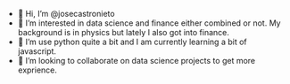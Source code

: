 - 👋 Hi, I’m @josecastronieto
- 👀 I’m interested in data science and finance either combined or not. My background is in physics but lately I also got into finance.
- 🌱 I’m use python quite a bit and I am currently learning a bit of javascript. 
- 💞️ I’m looking to collaborate on data science projects to get more exprience.

<!---
josecastronieto/josecastronieto is a ✨ special ✨ repository because its `README.md` (this file) appears on your GitHub profile.
You can click the Preview link to take a look at your changes.
--->
